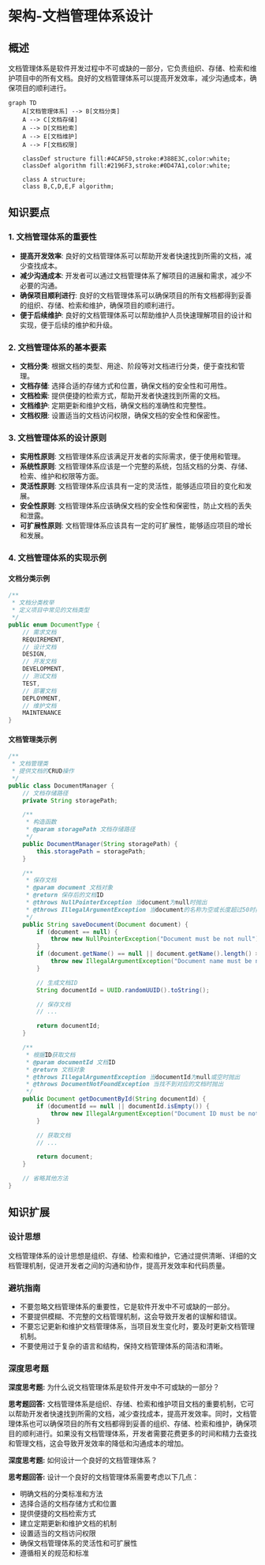 # 架构-文档管理体系设计

## 概述
文档管理体系是软件开发过程中不可或缺的一部分，它负责组织、存储、检索和维护项目中的所有文档。良好的文档管理体系可以提高开发效率，减少沟通成本，确保项目的顺利进行。

```mermaid
graph TD
    A[文档管理体系] --> B[文档分类]
    A --> C[文档存储]
    A --> D[文档检索]
    A --> E[文档维护]
    A --> F[文档权限]

    classDef structure fill:#4CAF50,stroke:#388E3C,color:white;
    classDef algorithm fill:#2196F3,stroke:#0D47A1,color:white;

    class A structure;
    class B,C,D,E,F algorithm;
```

## 知识要点
### 1. 文档管理体系的重要性
- **提高开发效率**: 良好的文档管理体系可以帮助开发者快速找到所需的文档，减少查找成本。
- **减少沟通成本**: 开发者可以通过文档管理体系了解项目的进展和需求，减少不必要的沟通。
- **确保项目顺利进行**: 良好的文档管理体系可以确保项目的所有文档都得到妥善的组织、存储、检索和维护，确保项目的顺利进行。
- **便于后续维护**: 良好的文档管理体系可以帮助维护人员快速理解项目的设计和实现，便于后续的维护和升级。

### 2. 文档管理体系的基本要素
- **文档分类**: 根据文档的类型、用途、阶段等对文档进行分类，便于查找和管理。
- **文档存储**: 选择合适的存储方式和位置，确保文档的安全性和可用性。
- **文档检索**: 提供便捷的检索方式，帮助开发者快速找到所需的文档。
- **文档维护**: 定期更新和维护文档，确保文档的准确性和完整性。
- **文档权限**: 设置适当的文档访问权限，确保文档的安全性和保密性。

### 3. 文档管理体系的设计原则
- **实用性原则**: 文档管理体系应该满足开发者的实际需求，便于使用和管理。
- **系统性原则**: 文档管理体系应该是一个完整的系统，包括文档的分类、存储、检索、维护和权限等方面。
- **灵活性原则**: 文档管理体系应该具有一定的灵活性，能够适应项目的变化和发展。
- **安全性原则**: 文档管理体系应该确保文档的安全性和保密性，防止文档的丢失和泄露。
- **可扩展性原则**: 文档管理体系应该具有一定的可扩展性，能够适应项目的增长和发展。

### 4. 文档管理体系的实现示例
#### 文档分类示例
```java
/**
 * 文档分类枚举
 * 定义项目中常见的文档类型
 */
public enum DocumentType {
    // 需求文档
    REQUIREMENT,
    // 设计文档
    DESIGN,
    // 开发文档
    DEVELOPMENT,
    // 测试文档
    TEST,
    // 部署文档
    DEPLOYMENT,
    // 维护文档
    MAINTENANCE
}
```

#### 文档管理类示例
```java
/**
 * 文档管理类
 * 提供文档的CRUD操作
 */
public class DocumentManager {
    // 文档存储路径
    private String storagePath;

    /**
     * 构造函数
     * @param storagePath 文档存储路径
     */
    public DocumentManager(String storagePath) {
        this.storagePath = storagePath;
    }

    /**
     * 保存文档
     * @param document 文档对象
     * @return 保存后的文档ID
     * @throws NullPointerException 当document为null时抛出
     * @throws IllegalArgumentException 当document的名称为空或长度超过50时抛出
     */
    public String saveDocument(Document document) {
        if (document == null) {
            throw new NullPointerException("Document must be not null");
        }
        if (document.getName() == null || document.getName().length() > 50) {
            throw new IllegalArgumentException("Document name must be not null and length must be less than or equal to 50");
        }

        // 生成文档ID
        String documentId = UUID.randomUUID().toString();

        // 保存文档
        // ...

        return documentId;
    }

    /**
     * 根据ID获取文档
     * @param documentId 文档ID
     * @return 文档对象
     * @throws IllegalArgumentException 当documentId为null或空时抛出
     * @throws DocumentNotFoundException 当找不到对应的文档时抛出
     */
    public Document getDocumentById(String documentId) {
        if (documentId == null || documentId.isEmpty()) {
            throw new IllegalArgumentException("Document ID must be not null and not empty");
        }

        // 获取文档
        // ...

        return document;
    }

    // 省略其他方法
}
```

## 知识扩展
### 设计思想
文档管理体系的设计思想是组织、存储、检索和维护，它通过提供清晰、详细的文档管理机制，促进开发者之间的沟通和协作，提高开发效率和代码质量。

### 避坑指南
- 不要忽略文档管理体系的重要性，它是软件开发中不可或缺的一部分。
- 不要提供模糊、不完整的文档管理机制，这会导致开发者的误解和错误。
- 不要忘记更新和维护文档管理体系，当项目发生变化时，要及时更新文档管理机制。
- 不要使用过于复杂的语言和结构，保持文档管理体系的简洁和清晰。

### 深度思考题
**深度思考题:** 为什么说文档管理体系是软件开发中不可或缺的一部分？

**思考题回答:** 文档管理体系是组织、存储、检索和维护项目文档的重要机制，它可以帮助开发者快速找到所需的文档，减少查找成本，提高开发效率。同时，文档管理体系也可以确保项目的所有文档都得到妥善的组织、存储、检索和维护，确保项目的顺利进行。如果没有文档管理体系，开发者需要花费更多的时间和精力去查找和管理文档，这会导致开发效率的降低和沟通成本的增加。

**深度思考题:** 如何设计一个良好的文档管理体系？

**思考题回答:** 设计一个良好的文档管理体系需要考虑以下几点：
- 明确文档的分类标准和方法
- 选择合适的文档存储方式和位置
- 提供便捷的文档检索方式
- 建立定期更新和维护文档的机制
- 设置适当的文档访问权限
- 确保文档管理体系的灵活性和可扩展性
- 遵循相关的规范和标准